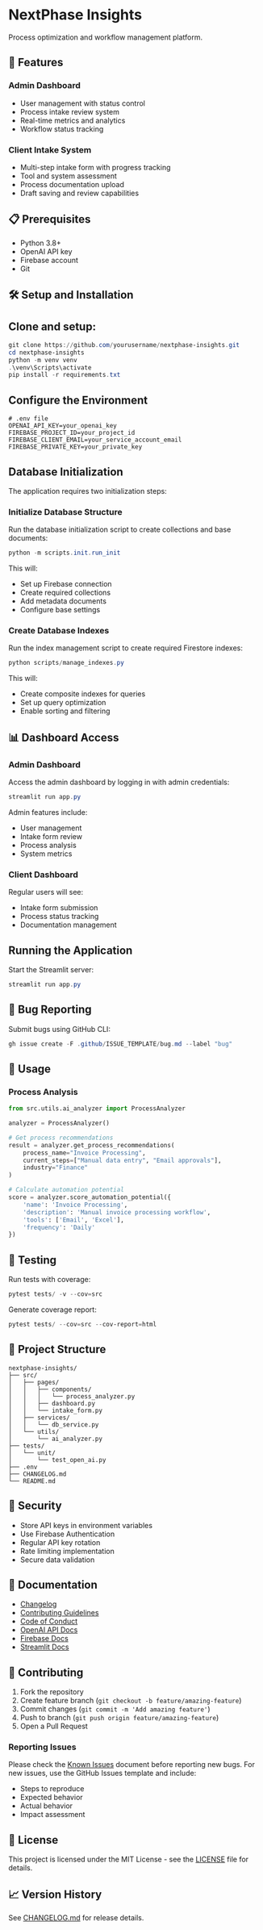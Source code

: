 # NextPhase Insights

Process optimization and workflow management platform.

## 🚀 Features

### Admin Dashboard
- User management with status control
- Process intake review system
- Real-time metrics and analytics
- Workflow status tracking

### Client Intake System
- Multi-step intake form with progress tracking
- Tool and system assessment
- Process documentation upload
- Draft saving and review capabilities

## 📋 Prerequisites

- Python 3.8+
- OpenAI API key
- Firebase account
- Git

## 🛠️ Setup and Installation

## Clone and setup:
```powershell
git clone https://github.com/yourusername/nextphase-insights.git
cd nextphase-insights
python -m venv venv
.\venv\Scripts\activate
pip install -r requirements.txt
```

## Configure the Environment
```properties
# .env file
OPENAI_API_KEY=your_openai_key
FIREBASE_PROJECT_ID=your_project_id
FIREBASE_CLIENT_EMAIL=your_service_account_email
FIREBASE_PRIVATE_KEY=your_private_key
```
## Database Initialization

The application requires two initialization steps:

### Initialize Database Structure

Run the database initialization script to create collections and base documents:

```powershell
python -m scripts.init.run_init
```

This will:
- Set up Firebase connection
- Create required collections
- Add metadata documents
- Configure base settings

### Create Database Indexes

Run the index management script to create required Firestore indexes:

```powershell
python scripts/manage_indexes.py
```

This will:
- Create composite indexes for queries
- Set up query optimization
- Enable sorting and filtering

## 📊 Dashboard Access

### Admin Dashboard
Access the admin dashboard by logging in with admin credentials:
```powershell
streamlit run app.py
```

Admin features include:
- User management
- Intake form review
- Process analysis
- System metrics

### Client Dashboard
Regular users will see:
- Intake form submission
- Process status tracking
- Documentation management

## Running the Application

Start the Streamlit server:

```powershell
streamlit run app.py
```

## 🐛 Bug Reporting
Submit bugs using GitHub CLI:
```powershell
gh issue create -F .github/ISSUE_TEMPLATE/bug.md --label "bug"
```

## 🔧 Usage

### Process Analysis
```python
from src.utils.ai_analyzer import ProcessAnalyzer

analyzer = ProcessAnalyzer()

# Get process recommendations
result = analyzer.get_process_recommendations(
    process_name="Invoice Processing",
    current_steps=["Manual data entry", "Email approvals"],
    industry="Finance"
)

# Calculate automation potential
score = analyzer.score_automation_potential({
    'name': 'Invoice Processing',
    'description': 'Manual invoice processing workflow',
    'tools': ['Email', 'Excel'],
    'frequency': 'Daily'
})
```

## 🧪 Testing

Run tests with coverage:
```powershell
pytest tests/ -v --cov=src
```

Generate coverage report:
```powershell
pytest tests/ --cov=src --cov-report=html
```

## 📁 Project Structure

```
nextphase-insights/
├── src/
│   ├── pages/
│   │   ├── components/
│   │   │   └── process_analyzer.py
│   │   ├── dashboard.py
│   │   └── intake_form.py
│   ├── services/
│   │   └── db_service.py
│   └── utils/
│       └── ai_analyzer.py
├── tests/
│   └── unit/
│       └── test_open_ai.py
├── .env
├── CHANGELOG.md
└── README.md
```

## 🔐 Security

- Store API keys in environment variables
- Use Firebase Authentication
- Regular API key rotation
- Rate limiting implementation
- Secure data validation

## 📝 Documentation
- [Changelog](CHANGELOG.md)
- [Contributing Guidelines](CONTRIBUTING.md)
- [Code of Conduct](CODE_OF_CONDUCT.md)
- [OpenAI API Docs](https://platform.openai.com/docs)
- [Firebase Docs](https://firebase.google.com/docs)
- [Streamlit Docs](https://docs.streamlit.io/)

## 🤝 Contributing

1. Fork the repository
2. Create feature branch (`git checkout -b feature/amazing-feature`)
3. Commit changes (`git commit -m 'Add amazing feature'`)
4. Push to branch (`git push origin feature/amazing-feature`)
5. Open a Pull Request

### Reporting Issues
Please check the [Known Issues](BUGS.md) document before reporting new bugs. For new issues, use the GitHub Issues template and include:
- Steps to reproduce
- Expected behavior
- Actual behavior
- Impact assessment

## 📝 License

This project is licensed under the MIT License - see the [LICENSE](LICENSE) file for details.

## 📈 Version History

See [CHANGELOG.md](CHANGELOG.md) for release details.
